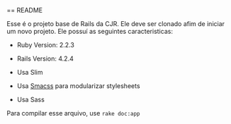 == README

Esse é o projeto base de Rails da CJR. Ele deve ser clonado afim de iniciar um novo projeto. Ele possuí as seguintes caracteristicas:

+ Ruby Version: 2.2.3

+ Rails Version: 4.2.4

+ Usa Slim

+ Usa [Smacss](https://smacss.com/) para modularizar stylesheets

+ Usa Sass

Para compilar esse arquivo, use `rake doc:app`